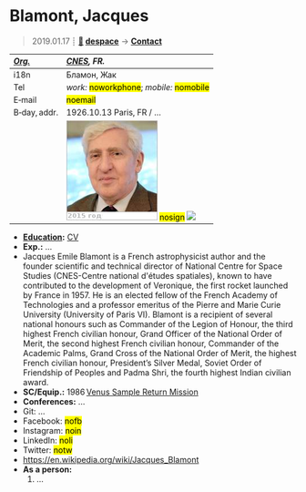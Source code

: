 # Blamont, Jacques
> 2019.01.17 ┊ **[🚀](../index/index.md) [despace](index.md)** → **[Contact](contact.md)**

|*[Org.](contact.md)*|*[CNES](zz_cnes.md), FR.*|
|:--|:--|
|i18n| Бламон, Жак |
|Tel| *work:* <mark>noworkphone</mark>; *mobile:* <mark>nomobile</mark> |
|E‑mail| <mark>noemail</mark> |
|B‑day, addr.| 1926.10.13 Paris, FR / … |
|| [![](f/contact/b/blamont_001_photo_thumb.jpg)](f/contact/b/blamont_001_photo.jpg) <mark>nosign</mark> [![](f/contact//_001_sign_thumb.jpg)](f/contact//_001_sign.png) |

   - **[Education](edu.md):** [CV](f/contact/b/blamont_001_cv.pdf)
   - **Exp.:** …
   - Jacques Emile Blamont is a French astrophysicist author and the founder scientific and technical director of National Centre for Space Studies (CNES-Centre national d'études spatiales), known to have contributed to the development of Veronique, the first rocket launched by France in 1957. He is an elected fellow of the French Academy of Technologies and a professor emeritus of the Pierre and Marie Curie University (University of Paris VI). Blamont is a recipient of several national honours such as Commander of the Legion of Honour, the third highest French civilian honour, Grand Officer of the National Order of Merit, the second highest French civilian honour, Commander of the Academic Palms, Grand Cross of the National Order of Merit, the highest French civilian honour, President’s Silver Medal, Soviet Order of Friendship of Peoples and Padma Shri, the fourth highest Indian civilian award.
   - **SC/Equip.:** 1986 [Venus Sample Return Mission](venus_sample_return_mission.md)
   - **Conferences:** …
   - Git: …
   - Facebook: <mark>nofb</mark>
   - Instagram: <mark>noin</mark>
   - LinkedIn: <mark>noli</mark>
   - Twitter: <mark>notw</mark>
   - <https://en.wikipedia.org/wiki/Jacques_Blamont>
   - **As a person:**
      1. …
